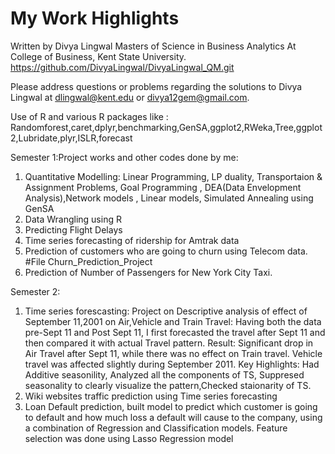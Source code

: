 # My Work Highlights
Written by Divya Lingwal
Masters of Science in Business Analytics
At College of Business, Kent State University.
https://github.com/DivyaLingwal/DivyaLingwal_QM.git

Please address questions or problems regarding the solutions to Divya Lingwal at dlingwal@kent.edu or divya12gem@gmail.com.

Use of R and various R packages like : Randomforest,caret,dplyr,benchmarking,GenSA,ggplot2,RWeka,Tree,ggplot2,Lubridate,plyr,ISLR,forecast

Semester 1:Project works and other codes done by me:
1. Quantitative Modelling: Linear Programming, LP duality, Transportaion & Assignment Problems, Goal Programming , DEA(Data Envelopment Analysis),Network models , Linear models, Simulated Annealing using GenSA 
2. Data Wrangling using R
3. Predicting Flight Delays
4. Time series forecasting of ridership for Amtrak data 
3. Prediction of customers who are going to churn using Telecom data. #File Churn_Prediction_Project
4. Prediction of Number of Passengers for New York City Taxi.

Semester 2: 
1. Time series forescasting: Project on Descriptive analysis of effect of September 11,2001 on Air,Vehicle and Train Travel: Having both the data pre-Sept 11 and Post Sept 11, I first forecasted the travel after Sept 11 and then compared it with actual Travel pattern.
Result: Significant drop in Air Travel after Sept 11, while there was no effect on Train travel. Vehicle travel was affected slightly during September 2011. 
Key Highlights: Had Additive seasonility, Analyzed all the components of TS, Suppresed seasonality to clearly visualize the pattern,Checked staionarity of TS.
2. Wiki websites traffic prediction using Time series forecasting
3. Loan Default prediction, built model to predict which customer is going to default and how much loss a default will cause to the company, using a combination of Regression and Classification models. Feature selection was done using Lasso Regression model
